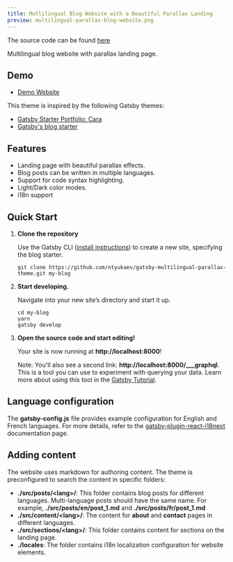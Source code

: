 ```yaml
---
title: Mutlilingual Blog Website with a Beautiful Parallax Landing
preview: multilingual-parallax-blog-website.png
---
```


The source code can be found [here](https://github.com/ntyukaev/gatsby-multilingual-parallax-theme)

Multilingual blog website with parallax landing page.

## Demo

- [Demo Website](https://ntyukaev.github.io/gatsby-multilingual-parallax-theme/)

This theme is inspired by the following Gatsby themes:

- [Gatsby Starter Portfolio: Cara](https://github.com/LekoArts/gatsby-starter-portfolio-cara)
- [Gatsby's blog starter](https://github.com/gatsbyjs/gatsby-starter-blog)

## Features

- Landing page with beautiful parallax effects.
- Blog posts can be written in multiple languages.
- Support for code syntax highlighting.
- Light/Dark color modes.
- i18n support

## Quick Start

1.  **Clone the repository**

    Use the Gatsby CLI ([install instructions](https://www.gatsbyjs.com/docs/tutorial/getting-started/part-0/#gatsby-cli)) to create a new site, specifying the blog starter.

    ```shell
    git clone https://github.com/ntyukaev/gatsby-multilingual-parallax-theme.git my-blog
    ```

2.  **Start developing.**

    Navigate into your new site’s directory and start it up.

    ```shell
    cd my-blog
    yarn
    gatsby develop
    ```

3.  **Open the source code and start editing!**

    Your site is now running at **http://localhost:8000**!

    Note: You'll also see a second link: **http://localhost:8000/\_\_\_graphql**. This is a tool you can use to experiment with querying your data. Learn more about using this tool in the [Gatsby Tutorial](https://www.gatsbyjs.com/docs/tutorial/getting-started/part-4/#use-graphiql-to-explore-the-data-layer-and-write-graphql-queries).

## Language configuration

The **gatsby-config.js** file provides example configuration for English and French languages.
For more details, refer to the [gatsby-plugin-react-i18next](https://www.gatsbyjs.com/plugins/gatsby-plugin-react-i18next/) documentation page.

## Adding content

The website uses markdown for authoring content.
The theme is preconfigured to search the content in specific folders:

- **./src/posts/\<lang\>/**: This folder contains blog posts for different languages.
  Multi-language posts should have the same name.
  For example, **./src/posts/en/post_1.md** and **./src/posts/fr/post_1.md**
- **./src/content/\<lang\>/**: The content for **about** and **contact** pages in different languages.
- **./src/sections/\<lang\>/**: This folder contains content for sections on the landing page.
- **./locales**: The folder contains i18n localization configuration for website elements.

